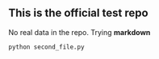 ## This is the official test repo

No real data in the repo. Trying **markdown**

`python second_file.py`